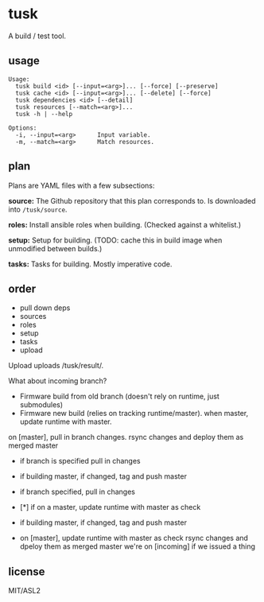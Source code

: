 # tusk

A build / test tool.

## usage

```
Usage:
  tusk build <id> [--input=<arg>]... [--force] [--preserve]
  tusk cache <id> [--input=<arg>]... [--delete] [--force]
  tusk dependencies <id> [--detail]
  tusk resources [--match=<arg>]...
  tusk -h | --help

Options:
  -i, --input=<arg>      Input variable.
  -m, --match=<arg>      Match resources.
```

## plan

Plans are YAML files with a few subsections:

**source:** The Github repository that this plan corresponds to. Is downloaded into `/tusk/source`.

**roles:** Install ansible roles when building. (Checked against a whitelist.)

**setup:** Setup for building. (TODO: cache this in build image when unmodified between builds.)

**tasks:** Tasks for building. Mostly imperative code.

## order

* pull down deps
* sources
* roles
* setup
* tasks
* upload

Upload uploads /tusk/result/.

What about incoming branch?

- Firmware build from old branch (doesn't rely on runtime, just submodules)
- Firmware new build (relies on tracking runtime/master). when master, update runtime with master.

on [master], pull in branch changes.
rsync changes and deploy them as merged master

- if branch is specified pull in changes
- if building master, if changed, tag and push master

- if branch specified, pull in changes
- [*] if on a master, update runtime with master as check
- if building master, if changed, tag and push master

- on [master], update runtime with master as check
rsync changes and dpeloy them as merged master
we're on [incoming] if we issued a thing

## license

MIT/ASL2